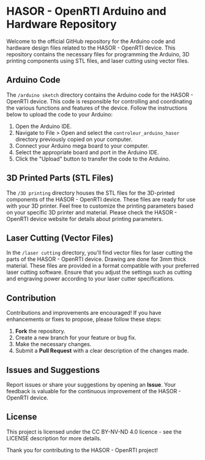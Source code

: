 # HASOR - OpenRTI Arduino and Hardware Repository

Welcome to the official GitHub repository for the Arduino code and hardware design files related to the HASOR - OpenRTI device. This repository contains the necessary files for programming the Arduino, 3D printing components using STL files, and laser cutting using vector files.

## Arduino Code

The `/arduino sketch` directory contains the Arduino code for the HASOR - OpenRTI device. This code is responsible for controlling and coordinating the various functions and features of the device. Follow the instructions below to upload the code to your Arduino:

1. Open the Arduino IDE.
2. Navigate to File > Open and select the `controleur_arduino_hasor` directory previously copied on your computer.
3. Connect your Arduino mega board to your computer.
4. Select the appropriate board and port in the Arduino IDE.
5. Click the "Upload" button to transfer the code to the Arduino.

## 3D Printed Parts (STL Files)

The `/3D printing` directory houses the STL files for the 3D-printed components of the HASOR - OpenRTI device. These files are ready for use with your 3D printer. Feel free to customize the printing parameters based on your specific 3D printer and material. Please check the HASOR - OpenRTI device website for details about printing parameters.

## Laser Cutting (Vector Files)

In the `/laser cutting` directory, you'll find vector files for laser cutting the parts of the HASOR - OpenRTI device. Drawing are done for 3mm thick material. These files are provided in a format compatible with your preferred laser cutting software. Ensure that you adjust the settings such as  cutting and engraving power according to your laser cutter specifications.

## Contribution

Contributions and improvements are encouraged! If you have enhancements or fixes to propose, please follow these steps:

1. **Fork** the repository.
2. Create a new branch for your feature or bug fix.
3. Make the necessary changes.
4. Submit a **Pull Request** with a clear description of the changes made.

## Issues and Suggestions

Report issues or share your suggestions by opening an **Issue**. Your feedback is valuable for the continuous improvement of the HASOR - OpenRTI device.

## License

This project is licensed under the CC BY-NV-ND 4.0 licence - see the LICENSE description for more details.

Thank you for contributing to the HASOR - OpenRTI project!
